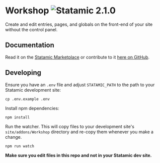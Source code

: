 # Workshop ![Statamic 2.1.0](https://img.shields.io/badge/statamic-2.1.0-blue.svg?style=flat-square)

Create and edit entries, pages, and globals on the front-end of your site without the control panel.

## Documentation

Read it on the [Statamic Marketplace](https://statamic.com/marketplace/addons/workshop/docs) or contribute to it [here on GitHub](DOCUMENTATION.md).

## Developing

Ensure you have an `.env` file and adjust `STATAMIC_PATH` to the path to your Statamic development site:

```
cp .env.example .env
```

Install npm dependencies:

```
npm install
```

Run the watcher. This will copy files to your development site's `site/addons/Workshop` directory and re-copy them whenever you make a change.

```
npm run watch
```

**Make sure you edit files in this repo and not in your Statamic dev site.**
